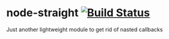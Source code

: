 node-straight [![Build Status](https://secure.travis-ci.org/mrcrgl/node-straight.png)](http://travis-ci.org/mrcrgl/node-straight)
=============

Just another lightweight module to get rid of nasted callbacks

